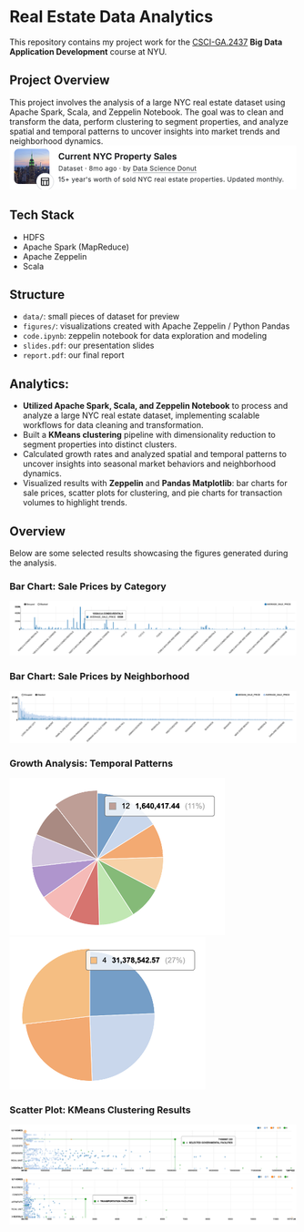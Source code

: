 # Real Estate Data Analytics

This repository contains my project work for the [CSCI-GA.2437](https://cs.nyu.edu/courses/fall24/CSCI-GA.2437-001) **Big Data Application Development** course at NYU.

## Project Overview
This project involves the analysis of a large NYC real estate dataset using Apache Spark, Scala, and Zeppelin Notebook. The goal was to clean and transform the data, perform clustering to segment properties, and analyze spatial and temporal patterns to uncover insights into market trends and neighborhood dynamics.
![Dataset](figures/dataset.png)

## Tech Stack
- HDFS
- Apache Spark (MapReduce)
- Apache Zeppelin
- Scala

## Structure
- `data/`: small pieces of dataset for preview
- `figures/`: visualizations created with Apache Zeppelin / Python Pandas
- `code.ipynb`: zeppelin notebook for data exploration and modeling
- `slides.pdf`: our presentation slides
- `report.pdf`: our final report


## Analytics:
- **Utilized Apache Spark, Scala, and Zeppelin Notebook** to process and analyze a large NYC real estate dataset, implementing scalable workflows for data cleaning and transformation.
- Built a **KMeans clustering** pipeline with dimensionality reduction to segment properties into distinct clusters.
- Calculated growth rates and analyzed spatial and temporal patterns to uncover insights into seasonal market behaviors and neighborhood dynamics.
- Visualized results with **Zeppelin** and **Pandas Matplotlib**: bar charts for sale prices, scatter plots for clustering, and pie charts for transaction volumes to highlight trends.

## Overview
Below are some selected results showcasing the figures generated during the analysis.

### Bar Chart: Sale Prices by Category
![Bar Chart - Sale Prices](figures/category.png)

### Bar Chart: Sale Prices by Neighborhood
![Bar Chart - Transaction Volumes](figures/neighborhood.png)

### Growth Analysis: Temporal Patterns
![Monthly Analysis - Temporal Patterns](figures/month.png)
![Quarterly Analysis - Temporal Patterns](figures/quarter.png)

### Scatter Plot: KMeans Clustering Results
![Scatter Plot - KMeans Clustering](figures/clustering-sale.png)
![Scatter Plot - KMeans Clustering](figures/clustering-growth.png)


